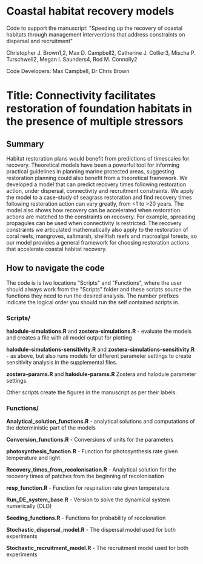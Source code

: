 # Coastal habitat recovery models

Code to support the manuscript: "Speeding up the recovery of coastal habitats through management interventions that address constraints on dispersal and recruitment"

Christopher J. Brown1,2, Max D. Campbell2, Catherine J. Collier3, Mischa P. Turschwell2, Megan I. Saunders4, Rod M. Connolly2

Code Developers: Max Campbell, Dr Chris Brown

# Title: Connectivity facilitates restoration of foundation habitats in the presence of multiple stressors

## Summary

Habitat restoration plans would benefit from predictions of timescales for recovery. Theoretical models have been a powerful tool for informing practical guidelines in planning marine protected areas, suggesting restoration planning could also benefit from a theoretical framework. We developed a model that can predict recovery times following restoration action, under dispersal, connectivity and recruitment constraints. We apply the model to a case-study of seagrass restoration and find recovery times following restoration action can vary greatly, from <1 to >20 years. The model also shows how recovery can be accelerated when restoration actions are matched to the constraints on recovery. For example, spreading propagules can be used when connectivity is restricted. The recovery constraints we articulated mathematically also apply to the restoration of coral reefs, mangroves, saltmarsh, shellfish reefs and macroalgal forests, so our model provides a general framework for choosing restoration actions that accelerate coastal habitat recovery. 


## How to navigate the code

The code is is two locations "Scripts" and "Functions", where the user should always work from the "Scripts" folder and these scripts source the functions they need to run the desired analysis.  The number prefixes indicate the logical order you should run the self contained scripts in.

### Scripts/

**halodule-simulations.R** and **zostera-simulations.R** - evaluate the models and creates a file with all model output for plotting

**halodule-simulations-sensitivity.R** and **zostera-simulations-sensitivity.R** - as above, but also runs models for different parameter settings to create sensitivity analysis in the supplemental files. 

**zostera-params.R** and **halodule-params.R** Zostera and halodule parameter settings.

Other scripts create the figures in the manuscript as per their labels. 


### Functions/

**Analytical_solution_functions.R** - analytical solutions and computations of the deterministic part of the models 

**Conversion_functions.R** - Conversions of units for the parameters

**photosynthesis_function.R** - Function for photosynthesis rate given temperature and light

**Recovery_times_from_recolonisation.R** - Analytical solution for the recovery times of patches from the beginning of recolonisation

**resp_function.R** - Function for respiration rate given temperature

**Run_DE_system_base.R** - Version to solve the dynamical system numerically (OLD)

**Seeding_functions.R** - Functions for probability of recolonation

**Stochastic_dispersal_model.R** - The dispersal model used for both experiments

**Stochastic_recruitment_model.R** - The recruitment model used for both experiments
